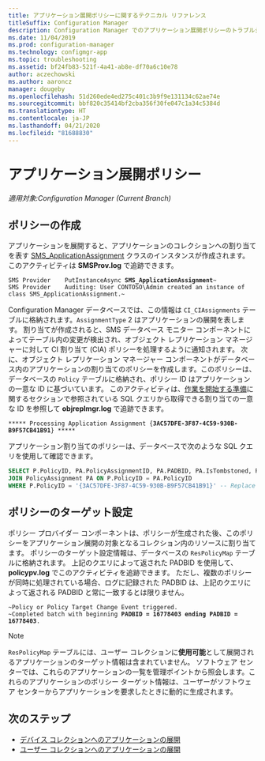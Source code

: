 ```yaml
---
title: アプリケーション展開ポリシーに関するテクニカル リファレンス
titleSuffix: Configuration Manager
description: Configuration Manager でのアプリケーション展開ポリシーのトラブルシューティングに関するテクニカル リファレンスです。
ms.date: 11/04/2019
ms.prod: configuration-manager
ms.technology: configmgr-app
ms.topic: troubleshooting
ms.assetid: bf24fb83-521f-4a41-ab8e-df70a6c10e78
author: aczechowski
ms.author: aaroncz
manager: dougeby
ms.openlocfilehash: 51d260ede4ed275c401c3b9f9e131134c62ae74e
ms.sourcegitcommit: bbf820c35414bf2cba356f30fe047c1a34c5384d
ms.translationtype: HT
ms.contentlocale: ja-JP
ms.lasthandoff: 04/21/2020
ms.locfileid: "81688830"
---
```

# <a name="application-deployment-policy"></a>アプリケーション展開ポリシー

*適用対象:Configuration Manager (Current Branch)*

## <a name="policy-creation"></a>ポリシーの作成

アプリケーションを展開すると、アプリケーションのコレクションへの割り当てを表す [SMS_ApplicationAssignment](../../develop/reference/apps/sms_applicationassignment-server-wmi-class.md) クラスのインスタンスが作成されます。 このアクティビティは **SMSProv.log** で追跡できます。

<pre><code class="lang-text">SMS Provider    PutInstanceAsync <b>SMS_ApplicationAssignment</b>~
SMS Provider    Auditing: User CONTOSO\Admin created an instance of class SMS_ApplicationAssignment.~
</code></pre>

Configuration Manager データベースでは、この情報は `CI_CIAssignments` テーブルに格納されます。`AssignmentType` 2 はアプリケーションの展開を表します。 割り当てが作成されると、SMS データベース モニター コンポーネントによってテーブル内の変更が検出され、オブジェクト レプリケーション マネージャーに対して CI 割り当て (CIA) ポリシーを処理するように通知されます。 次に、オブジェクト レプリケーション マネージャー コンポーネントがデータベース内のアプリケーションの割り当てのポリシーを作成します。このポリシーは、データベースの `Policy` テーブルに格納され、ポリシー ID はアプリケーションの一意な ID に基づいています。 このアクティビティは、[作業を開始する準備](app-deployment-technical-reference.md#before-you-begin)に関するセクションで参照されている SQL クエリから取得できる割り当ての一意な ID を参照して **objreplmgr.log** で追跡できます。

<pre><code class="lang-text">***** Processing Application Assignment {<b>3AC57DFE-3F87-4C59-930B-B9F57CB41B91</b>} *****
</code></pre>

アプリケーション割り当てのポリシーは、データベースで次のような SQL クエリを使用して確認できます。

```sql
SELECT P.PolicyID, PA.PolicyAssignmentID, PA.PADBID, PA.IsTombstoned, PA.LastUpdateTime FROM Policy P
JOIN PolicyAssignment PA ON P.PolicyID = PA.PolicyID
WHERE P.PolicyID = '{3AC57DFE-3F87-4C59-930B-B9F57CB41B91}' -- Replace Assignment Unique ID
```

## <a name="policy-targeting"></a>ポリシーのターゲット設定

ポリシー プロバイダー コンポーネントは、ポリシーが生成された後、このポリシーをアプリケーション展開の対象となるコレクション内のリソースに割り当てます。 ポリシーのターゲット設定情報は、データベースの `ResPolicyMap` テーブルに格納されます。 上記のクエリによって返された PADBID を使用して、**policypv.log** でこのアクティビティを追跡できます。 ただし、複数のポリシーが同時に処理されている場合、ログに記録された PADBID は、上記のクエリによって返される PADBID と常に一致するとは限りません。

<pre><code class="lang-text">~Policy or Policy Target Change Event triggered.
~Completed batch with beginning <b>PADBID = 16778403 ending PADBID = 16778403</b>.
</code></pre>

> [!NOTE]
> `ResPolicyMap` テーブルには、ユーザー コレクションに**使用可能**として展開されるアプリケーションのターゲット情報は含まれていません。 ソフトウェア センターでは、これらのアプリケーションの一覧を管理ポイントから照会します。これらのアプリケーションのポリシー ターゲット情報は、ユーザーがソフトウェア センターからアプリケーションを要求したときに動的に生成されます。

## <a name="next-steps"></a>次のステップ

- [デバイス コレクションへのアプリケーションの展開](device-deployment-technical-reference.md)
- [ユーザー コレクションへのアプリケーションの展開](user-deployment-technical-reference.md)
